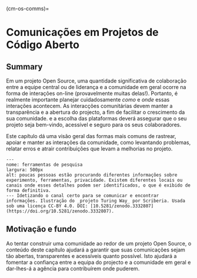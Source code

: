 (cm-os-comms)=
# Comunicações em Projetos de Código Aberto

## Summary

Em um projeto Open Source, uma quantidade significativa de colaboração entre a equipe central ou de liderança e a comunidade em geral ocorre na forma de interações on-line (provavelmente muitas delas!). Portanto, é realmente importante planejar cuidadosamente _como_ e _onde_ essas interações acontecem. As interacções comunitárias devem manter a transparência e a abertura do projecto, a fim de facilitar o crescimento da sua comunidade. e a escolha das plataformas deverá assegurar que o seu projeto seja bem-vindo, acessível e seguro para os seus colaboradores.

Este capítulo dá uma visão geral das formas mais comuns de rastrear, apoiar e manter as interações da comunidade, como levantando problemas, relatar erros e atrair contribuições que levam a melhorias no projeto.

```{figure} ../figures/research-tools.*
---
nome: ferramentas de pesquisa
largura: 500px
alt: poucas pessoas estão procurando diferentes informações sobre experimento, ferramentas, privacidade. Existem diferentes locais ou canais onde esses detalhes podem ser identificados, o que é exibido de forma definitiva.
--- Idetizando o canal certo para se comunicar e encontrar informações. Ilustração do _projeto Turing Way_ por Scriberia. Usada sob uma licença CC-BY 4.0. DOI: [10.5281/zenodo.3332807](https://doi.org/10.5281/zenodo.3332807).
```

## Motivação e fundo

Ao tentar construir uma comunidade ao redor de um projeto Open Source, o conteúdo deste capítulo ajudará a garantir que suas comunicações sejam tão abertas, transparentes e acessíveis quanto possível. Isto ajudará a fomentar a confiança entre a equipa do projecto e a comunidade em geral e dar-lhes-á a agência para contribuírem onde puderem.
